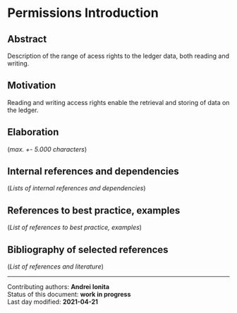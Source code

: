 # Permissions Introduction

## Abstract

Description of the range of acess rights to the ledger data, both reading and writing. 
    
## Motivation

Reading and writing access rights enable the retrieval and storing of data on the ledger. 
    
## Elaboration

(*max. +- 5.000 characters*)
    
## Internal references and dependencies

(*Lists of internal references and dependencies*)
    
## References to best practice, examples  

(*List of references to best practice, examples*) 
	
## Bibliography of selected references

(*List of references and literature*)


________

Contributing authors:  **Andrei Ionita**   
Status of this document: **work in progress**    
Last day modified: **2021-04-21**  
